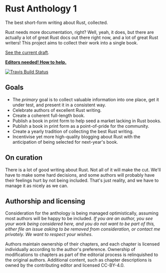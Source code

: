 # Rust Anthology 1

The best short-form writing about Rust, collected.

Rust needs more documentation, right? Well, yeah, it does, but there
are actually a lot of great Rust docs out there right now, and a lot
of great Rust writers! This project aims to collect their work into a
single book.

[See the current draft](https://brson.github.io/rust-anthology).

__[Editors needed! How to help.](https://github.com/brson/rust-anthology/issues/2)__

[![Travis Build Status][travis-build-status-svg]][travis-build-status]

[travis-build-status]: https://travis-ci.org/brson/rust-anthology
[travis-build-status-svg]: https://img.shields.io/travis/brson/rust-anthology.svg

## Goals

- The _primary_ goal is to collect valuable information into one
  place, get it under test, and present it in a consistent way.
- Celebrate authors of excellent Rust writing.
- Create a coherent full-length book.
- Publish a book in print form to help seed a market lacking in Rust books.
- Publish a book in print form as a point-of-pride for the community.
- Create a yearly tradition of collecting the best Rust writing.
- Incentivise yet more high-quality blogging about Rust with the anticipation
  of being selected for next-year's book.

## On curation

There is a lot of good writing about Rust. Not all of it will make the
cut. We'll have to make some hard decisions, and some authors will
probably have their feelings hurt by not being included. That's just
reality, and we have to manage it as nicely as we can.

## Authorship and licensing

Consideration for the anthology is being managed optimistically,
assuming most authors will be happy to be included. _If you are an
author, you see your work being considered here, and you do not want
to be part of this, either file an issue asking to be removed from
consideration, or contact me privately. We want to respect your
wishes_.

Authors maintain ownership of their chapters, and each chapter is
licensed individually according to the author's preference. Ownership
of modifications to chapters as part of the editorial process is
relinquished to the original authors. Additional content, such as
chapter descriptions is owned by the contributing editor and licensed
CC-BY-4.0.
